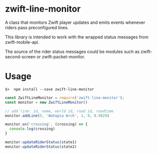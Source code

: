 # zwift-line-monitor
A class that monitors Zwift player updates and emits events whenever riders pass preconfigured lines.

This library is intended to work with the wrapped status messages from zwift-mobile-api.

The source of the rider status messages could be modules such as zwift-second-screen or zwift-packet-monitor.

# Usage
```
$>  npm install --save zwift-line-monitor
```

```javascript
const ZwiftLineMonitor = require('zwift-line-monitor');
const monitor = new ZwiftLineMonitor()

// add line: id, name, world id, road id, roadtime
monitor.addLine(5, 'Watopia Arch', 1, 0, 0.9829)

monitor.on('crossing', (crossing) => {
  console.log(crossing)
}

monitor.updateRiderStatus(state1)
monitor.updateRiderStatus(state2)
```